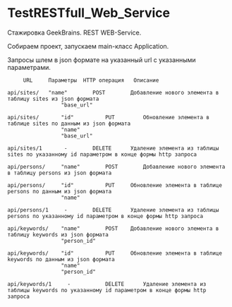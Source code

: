 # TestRESTfull_Web_Service
Стажировка GeekBrains. REST WEB-Service.

Собираем проект, запускаем main-класс Application.

Запросы шлем в json формате на указанный url c указанными параметрами.


					
	     URL	 Параметры	HTTP операция	Описание
		 
	api/sites/	 "name"        POST        Добавление нового элемента в таблицу sites из json формата
                     "base_url"	
				
    api/sites/       "id"          PUT         Обновление элемента в таблице sites по данным из json формата
                     "name"
                     "base_url"	
				
	api/sites/1       -	       DELETE	   Удаление элемента из таблицы sites по указанному id параметром в конце формы http запроса	
					
	api/persons/     "name"	       POST        Добавление нового элемента в таблицу persons из json формата
	
	api/persons/     "id"          PUT 	   Обновление элемента в таблице persons по данным из json формата
                     "name"        
				 
	api/persons/1     -	       DELETE	   Удаление элемента из таблицы persons по указанному id параметром в конце формы http запроса		
					
	api/keywords/    "name"        POST	   Добавление нового элемента в таблицу keywords из json формата
                     "person_id"
				  
	api/keywords/    "id"          PUT	   Обновление элемента в таблице keywords по данным из json формата
                     "name"
                     "person_id"	
				  
	api/keywords/1	   -	       DELETE	   Удаление элемента из таблицы keywords по указанному id параметром в конце формы http запроса	
					
